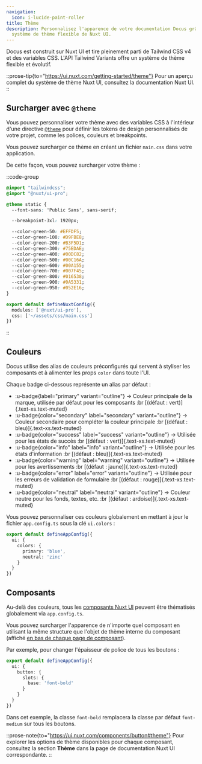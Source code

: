 ```yaml
---
navigation:
  icon: i-lucide-paint-roller
title: Thème
description: Personnalisez l'apparence de votre documentation Docus grâce au
  système de thème flexible de Nuxt UI.
---
```


Docus est construit sur Nuxt UI et tire pleinement parti de Tailwind CSS v4 et des variables CSS. L'API Tailwind Variants offre un système de thème flexible et évolutif.

::prose-tip{to="https://ui.nuxt.com/getting-started/theme"}
Pour un aperçu complet du système de thème Nuxt UI, consultez la documentation Nuxt UI.
::

## Surcharger avec `@theme`

Vous pouvez personnaliser votre thème avec des variables CSS à l'intérieur d'une directive [`@theme`](https://tailwindcss.com/docs/functions-and-directives#theme-directive) pour définir les tokens de design personnalisés de votre projet, comme les polices, couleurs et breakpoints.

Vous pouvez surcharger ce thème en créant un fichier `main.css` dans votre application.

De cette façon, vous pouvez surcharger votre thème :

::code-group
```css [assets/css/main.css]
@import "tailwindcss";
@import "@nuxt/ui-pro";

@theme static {
  --font-sans: 'Public Sans', sans-serif;

  --breakpoint-3xl: 1920px;

  --color-green-50: #EFFDF5;
  --color-green-100: #D9FBE8;
  --color-green-200: #B3F5D1;
  --color-green-300: #75EDAE;
  --color-green-400: #00DC82;
  --color-green-500: #00C16A;
  --color-green-600: #00A155;
  --color-green-700: #007F45;
  --color-green-800: #016538;
  --color-green-900: #0A5331;
  --color-green-950: #052E16;
}
```

```ts [nuxt.config.ts]
export default defineNuxtConfig({
  modules: ['@nuxt/ui-pro'],
  css: ['~/assets/css/main.css']
})
```
::

## Couleurs

Docus utilise des alias de couleurs préconfigurés qui servent à styliser les composants et à alimenter les props `color` dans toute l'UI.

Chaque badge ci-dessous représente un alias par défaut :

- :u-badge{label="primary" variant="outline"} → Couleur principale de la marque, utilisée par défaut pour les composants :br [(défaut : vert)]{.text-xs.text-muted}
- :u-badge{color="secondary" label="secondary" variant="outline"} → Couleur secondaire pour compléter la couleur principale :br [(défaut : bleu)]{.text-xs.text-muted}
- :u-badge{color="success" label="success" variant="outline"} → Utilisée pour les états de succès :br [(défaut : vert)]{.text-xs.text-muted}
- :u-badge{color="info" label="info" variant="outline"} → Utilisée pour les états d'information :br [(défaut : bleu)]{.text-xs.text-muted}
- :u-badge{color="warning" label="warning" variant="outline"} → Utilisée pour les avertissements :br [(défaut : jaune)]{.text-xs.text-muted}
- :u-badge{color="error" label="error" variant="outline"} → Utilisée pour les erreurs de validation de formulaire :br [(défaut : rouge)]{.text-xs.text-muted}
- :u-badge{color="neutral" label="neutral" variant="outline"} → Couleur neutre pour les fonds, textes, etc. :br [(défaut : ardoise)]{.text-xs.text-muted}

Vous pouvez personnaliser ces couleurs globalement en mettant à jour le fichier `app.config.ts` sous la clé `ui.colors` :

```ts [app.config.ts]
export default defineAppConfig({
  ui: {
    colors: {
      primary: 'blue',
      neutral: 'zinc'
    }
  }
})
```

## Composants

Au-delà des couleurs, tous les [composants Nuxt UI](https://ui.nuxt.com/components) peuvent être thématisés globalement via `app.config.ts`.

Vous pouvez surcharger l'apparence de n'importe quel composant en utilisant la même structure que l'objet de thème interne du composant (affiché [en bas de chaque page de composant](https://ui.nuxt.com/components/card#theme)).

Par exemple, pour changer l'épaisseur de police de tous les boutons :

```ts [app.config.ts]
export default defineAppConfig({
  ui: {
    button: {
      slots: {
        base: 'font-bold'
      }
    }
  }
})
```

Dans cet exemple, la classe `font-bold` remplacera la classe par défaut `font-medium` sur tous les boutons.

::prose-note{to="https://ui.nuxt.com/components/button#theme"}
Pour explorer les options de thème disponibles pour chaque composant, consultez la section **Thème** dans la page de documentation Nuxt UI correspondante.
::

##
